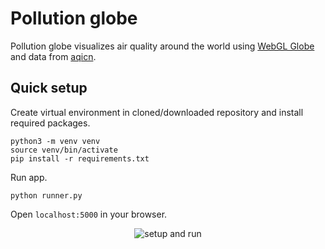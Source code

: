 # Pollution globe


Pollution globe visualizes air quality around the world using
[WebGL Globe](https://experiments.withgoogle.com/chrome/globe) and data from
[aqicn](http://aqicn.org/).


## Quick setup

Create virtual environment in cloned/downloaded repository and install required packages.

```
python3 -m venv venv
source venv/bin/activate
pip install -r requirements.txt
```

Run app.

```
python runner.py
```


Open `localhost:5000` in your browser.


<p align='center'>
<img src='https://cdn.rawgit.com/pierscin/pollution-globe/57fe0853/term.gif' alt='setup and run'>
</p>

